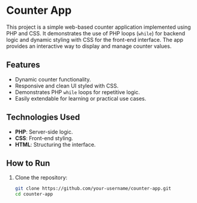 # Counter App

This project is a simple web-based counter application implemented using PHP and CSS. It demonstrates the use of PHP loops (`while`) for backend logic and dynamic styling with CSS for the front-end interface. The app provides an interactive way to display and manage counter values.

## Features
- Dynamic counter functionality.
- Responsive and clean UI styled with CSS.
- Demonstrates PHP `while` loops for repetitive logic.
- Easily extendable for learning or practical use cases.

## Technologies Used
- **PHP**: Server-side logic.
- **CSS**: Front-end styling.
- **HTML**: Structuring the interface.

## How to Run
1. Clone the repository:
   ```bash
   git clone https://github.com/your-username/counter-app.git
   cd counter-app
